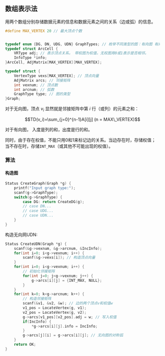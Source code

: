 ## 数组表示法

用两个数组分别存储数据元素的信息和数据元素之间的关系（边或弧）的信息。
```c
#define MAX_VERTEX 20 // 最大顶点个数


typedef enum {DG, DN, UDG, UDN} GraphTypes; // 枚举不同类型的图：有向图 有向网 无向图 无向网
typedef struct ArcCell {
    VRType adj; // 表示顶点关系。 带权图为权值，无权图用0或1表示是否相邻。
    InfoType *info; 
}ArcCell, AdjMatrix[MAX_VERTEX][MAX_VERTEX];

typedef struct {
    VertexType vexs[MAX_VERTEX]; // 顶点向量
    AdjMatrix arcs; // 邻接矩阵
    int vexnum; // 顶点数
    int arcnum; // 弧数
    GraphType type; // 图的类型
}Graph;
```

对于无向图，顶点 $v_i$ 显然就是邻接矩阵中第 $i$ 行（或列）的元素之和：

$$TD(v_i)=\sum_{j=0}^{n-1}A[i][j] (n = MAX\_VERTEX)$$

对于有向图， 入度是列的和，出度是行的和。

同时，由于存在权值，不能只用0和1来标记边的关系。当边存在时，存储权值；当不存在时，存储`INT_MAX`（或其他不可能出现的权值）。


### 算法
#### 构造图
```c
Status CreateGraph(Graph *g) {
    printf("Input graph type:");
    scanf(g->GraphType);
    switch(g->GraphType) {
        case DG: return CreateDG(g);
        // case DN...
        // case UDG...
        // case UDN...
    }
}
```

构造无向网UDN:
```c
Status CreateUDN(Graph *g) {
    scanf(&g->vexnum, &g->arcnum, &IncInfo);
    for(int i=0; i<g->vexnum; i++) {
        scanf(&g->vexs[i]); // 构造顶点向量
    }
    for(int i=0; i<g->vexnum; i++) {
        // 初始化邻接矩阵
        for(int j=0; j<g->vexnum; j++) {
            g->arcs[i][j] = {INT_MAX, NULL}; 
        }
    }
    for(int k=0; k<g->arcnum; k++) {
        // 构造邻接矩阵
        scanf(&v1, &v2, &w); // 边的两个顶点v和权值w
        v1_pos = LocateVertex(g, v1);
        v2_pos = LocateVertex(g, v2);
        g->arcs[v1_pos][v2_pos].adj = w; // 写入权值
        if(IncInfo) {
            *g->arcs[i][j].info = IncInfo;
        }
        g->arcs[j][i] = g->arcs[i][j]; // 无向图的对称弧
    }
    return OK;
}
```